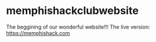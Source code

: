 # memphishackclubwebsite
The beggining of our wonderful website!!!
The live version:
https://memphishack.com
